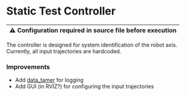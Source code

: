 # Static Test Controller
| :warning: Configuration required in source file before execution |
|---|

The controller is designed for system identification of the robot axis.  
Currently, all input trajectories are hardcoded.

### Improvements
- Add [data_tamer](https://github.com/adv4ncr/data_tamer) for logging
- Add GUI (in RVIZ?) for configuring the input trajectories